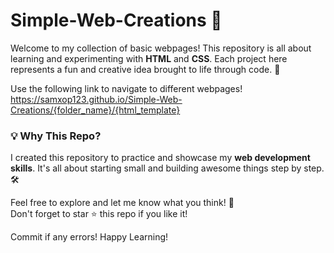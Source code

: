 # Simple-Web-Creations 🌟 
Welcome to my collection of basic webpages! This repository is all about learning and experimenting with **HTML** and **CSS**. Each project here represents a fun and creative idea brought to life through code. 🚀

Use the following link to navigate to different webpages! <br>
https://samxop123.github.io/Simple-Web-Creations/{folder_name}/{html_template}

<!-- ## 🎨 What's Inside?

- 🇮🇳 **Indian Flag**: A simple representation of the Indian flag using only HTML and CSS.  
- 🎴 **Pokemon Card**: A custom-designed card inspired by Pokémon.  
- 📄 **More to Come**: Stay tuned for more fun projects!

--- -->

### 💡 Why This Repo?

I created this repository to practice and showcase my **web development skills**. It's all about starting small and building awesome things step by step. 🛠️


Feel free to explore and let me know what you think! 🥰  
Don't forget to star ⭐ this repo if you like it!  

Commit if any errors! Happy Learning!
